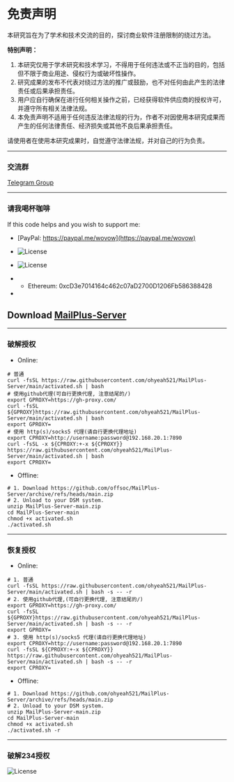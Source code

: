 # 免责声明

本研究旨在为了学术和技术交流的目的，探讨商业软件注册限制的绕过方法。

**特别声明：**

1. 本研究仅用于学术研究和技术学习，不得用于任何违法或不正当的目的，包括但不限于商业用途、侵权行为或破坏性操作。
2. 研究成果的发布不代表对绕过方法的推广或鼓励，也不对任何由此产生的法律责任或后果承担责任。
3. 用户应自行确保在进行任何相关操作之前，已经获得软件供应商的授权许可，并遵守所有相关法律法规。
4. 本免责声明不适用于任何违反法律法规的行为，作者不对因使用本研究成果而产生的任何法律责任、经济损失或其他不良后果承担责任。

请使用者在使用本研究成果时，自觉遵守法律法规，并对自己的行为负责。

---
### 交流群
[Telegram Group](https://t.me/+40j656PRiB41NTI1)

---
### 请我喝杯咖啡
If this code helps and you wish to support me:
- [PayPal: https://paypal.me/wovow](https://paypal.me/wovow)

- ![License](img/buy%20me%20coffee.jpg)
- ![License](img/eth.png)
- - Ethereum: 0xcD3e7014164c462c07aD2700D1206Fb586388428
-


## Download [MailPlus-Server](https://archive.synology.com/download/Package/MailPlus-Server)

---
### 破解授权
- Online:
```shell
# 普通
curl -fsSL https://raw.githubusercontent.com/ohyeah521/MailPlus-Server/main/activated.sh | bash
# 使用github代理(可自行更换代理, 注意结尾的/)
export GPROXY=https://gh-proxy.com/
curl -fsSL ${GPROXY}https://raw.githubusercontent.com/ohyeah521/MailPlus-Server/main/activated.sh | bash
export GPROXY=
# 使用 http(s)/socks5 代理(请自行更换代理地址)
export CPROXY=http://username:password@192.168.20.1:7890
curl -fsSL -x ${CPROXY:+-x ${CPROXY}} https://raw.githubusercontent.com/ohyeah521/MailPlus-Server/main/activated.sh | bash
export CPROXY=
```
- Offline:
```shell
# 1. Download https://github.com/offsoc/MailPlus-Server/archive/refs/heads/main.zip
# 2. Unload to your DSM system.
unzip MailPlus-Server-main.zip
cd MailPlus-Server-main
chmod +x activated.sh
./activated.sh 
```

---
### 恢复授权
- Online:
```shell
# 1. 普通
curl -fsSL https://raw.githubusercontent.com/ohyeah521/MailPlus-Server/main/activated.sh | bash -s -- -r
# 2. 使用github代理,(可自行更换代理, 注意结尾的/)
export GPROXY=https://gh-proxy.com/
curl -fsSL ${GPROXY}https://raw.githubusercontent.com/ohyeah521/MailPlus-Server/main/activated.sh | bash -s -- -r
export GPROXY=
# 3. 使用 http(s)/socks5 代理(请自行更换代理地址)
export CPROXY=http://username:password@192.168.20.1:7890
curl -fsSL ${CPROXY:+-x ${CPROXY}} https://raw.githubusercontent.com/ohyeah521/MailPlus-Server/main/activated.sh | bash -s -- -r
export CPROXY=
```
- Offline:
```shell
# 1. Download https://github.com/ohyeah521/MailPlus-Server/archive/refs/heads/main.zip
# 2. Unload to your DSM system.
unzip MailPlus-Server-main.zip
cd MailPlus-Server-main
chmod +x activated.sh
./activated.sh -r
```



---
### 破解234授权
![License](img/crack_license.png)



